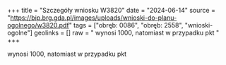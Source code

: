 +++
title = "Szczegóły wniosku W3820"
date = "2024-06-14"
source = "https://bip.brg.gda.pl/images/uploads/wnioski-do-planu-ogolnego/w3820.pdf"
tags = ["obręb: 0086", "obręb: 2558", "wnioski-ogolne"]
geolinks = []
raw = " wynosi 1000, natomiast w przypadku pkt "
+++

 wynosi 1000, natomiast w przypadku pkt 


